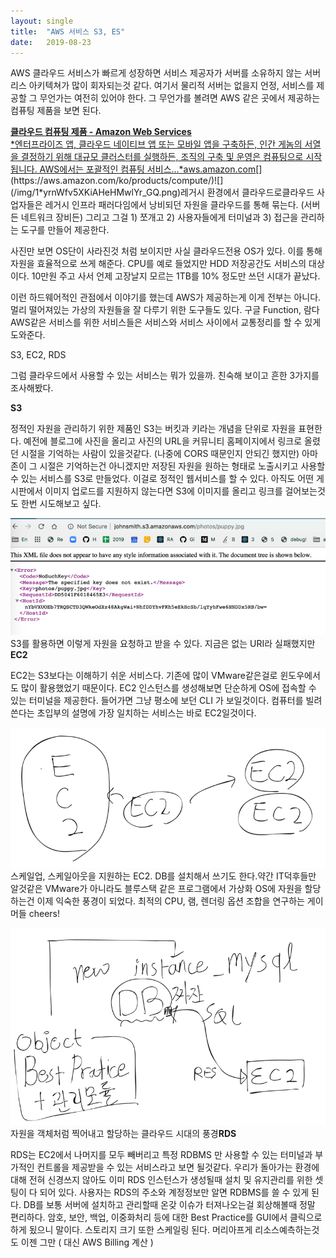 ```yaml
---
layout:	single
title:	"AWS 서비스 S3, ES"
date:	2019-08-23
---
```


  AWS 클라우드 서비스가 빠르게 성장하면 서비스 제공자가 서버를 소유하지 않는 서버리스 아키텍쳐가 많이 회자되는것 같다. 여기서 물리적 서버는 없을지 언정, 서비스를 제공할 그 무언가는 여전히 있어야 한다. 그 무언가를 볼려면 AWS 같은 곳에서 제공하는 컴퓨팅 제품을 보면 된다.

[**클라우드 컴퓨팅 제품 - Amazon Web Services**  
*엔터프라이즈 앱, 클라우드 네이티브 앱 또는 모바일 앱을 구축하든, 인간 게놈의 서열을 결정하기 위해 대규모 클러스터를 실행하든, 조직의 구축 및 운영은 컴퓨팅으로 시작됩니다. AWS에서는 포괄적인 컴퓨팅 서비스…*aws.amazon.com](https://aws.amazon.com/ko/products/compute/ "https://aws.amazon.com/ko/products/compute/")[](https://aws.amazon.com/ko/products/compute/)![](/img/1*yrnWfv5XKiAHeHMwlYr_GQ.png)레거시 환경에서 클라우드로클라우드 사업자들은 레거시 인프라 패러다임에서 낭비되던 자원을 클라우드를 통해 묶는다. (서버든 네트워크 장비든) 그리고 그걸 1) 쪼개고 2) 사용자들에게 터미널과 3) 접근을 관리하는 도구를 만들어 제공한다.

사진만 보면 OS단이 사라진것 처럼 보이지만 사실 클라우드전용 OS가 있다. 이를 통해 자원을 효율적으로 쓰게 해준다. CPU를 예로 들었지만 HDD 저장공간도 서비스의 대상이다. 10만원 주고 사서 언제 고장날지 모르는 1TB를 10% 정도만 쓰던 시대가 끝났다.

이런 하드웨어적인 관점에서 이야기를 했는데 AWS가 제공하는게 이게 전부는 아니다. 멀리 떨어져있는 가상의 자원들을 잘 다루기 위한 도구들도 있다. 구글 Function, 람다AWS같은 서비스를 위한 서비스들은 서비스와 서비스 사이에서 교통정리를 할 수 있게 도와준다.

S3, EC2, RDS

그럼 클라우드에서 사용할 수 있는 서비스는 뭐가 있을까. 친숙해 보이고 흔한 3가지를 조사해봤다.

**S3**

정적인 자원을 관리하기 위한 제품인 S3는 버킷과 키라는 개념을 단위로 자원을 표현한다. 예전에 블로그에 사진을 올리고 사진의 URL을 커뮤니티 홈페이지에서 링크로 올렸던 시절을 기억하는 사람이 있을것같다. (나중에 CORS 때문인지 안되긴 했지만) 아마존이 그 시절은 기억하는건 아니겠지만 저장된 자원을 원하는 형태로 노출시키고 사용할 수 있는 서비스를 S3로 만들었다. 이걸로 정적인 웹서비스를 할 수 있다. 아직도 어떤 게시판에서 이미지 업로드를 지원하지 않는다면 S3에 이미지를 올리고 링크를 걸어보는것도 한번 시도해보고 싶다.

![](/img/1*uEXp_5oimiWT5DGItGO5mQ.png)S3를 활용하면 이렇게 자원을 요청하고 받을 수 있다. 지금은 없는 URI라 실패했지만**EC2**

EC2는 S3보다는 이해하기 쉬운 서비스다. 기존에 많이 VMware같은걸로 윈도우에서도 많이 활용했었기 때문이다. EC2 인스턴스를 생성해보면 단순하게 OS에 접속할 수 있는 터미널을 제공한다. 들어가면 그냥 평소에 보던 CLI 가 보일것이다. 컴퓨터를 빌려쓴다는 초입부의 설명에 가장 일치하는 서비스는 바로 EC2일것이다.

![](/img/1*BUdCLSdG3Rda130Y8r76UQ.png)스케일업, 스케일아웃을 지원하는 EC2. DB를 설치해서 쓰기도 한다.약간 IT덕후들만 알것같은 VMware가 아니라도 블루스택 같은 프로그램에서 가상화 OS에 자원을 할당하는건 이제 익숙한 풍경이 되었다. 최적의 CPU, 램, 렌더링 옵션 조합을 연구하는 게이머들 cheers!

![](/img/1*oF5H5lMgfU6OhRSEhT0iUQ.png)자원을 객체처럼 찍어내고 할당하는 클라우드 시대의 풍경**RDS**

RDS는 EC2에서 나머지를 모두 빼버리고 특정 RDBMS 만 사용할 수 있는 터미널과 부가적인 컨트롤을 제공받을 수 있는 서비스라고 보면 될것같다. 우리가 돌아가는 환경에 대해 전혀 신경쓰지 않아도 이미 RDS 인스턴스가 생성될때 설치 및 유지관리를 위한 셋팅이 다 되어 있다. 사용자는 RDS의 주소와 계정정보만 알면 RDBMS를 쓸 수 있게 된다. DB를 보통 서버에 설치하고 관리할때 온갖 이슈가 터져나오는걸 회상해볼때 정말 편리하다. 암호, 보안, 백업, 이중화처리 등에 대한 Best Practice를 GUI에서 클릭으로 하게 됬으니 말이다. 스토리지 크기 또한 스케일링 된다. 머리아프게 리소스예측하는것도 이젠 그만 ( 대신 AWS Billing 계산 )

  